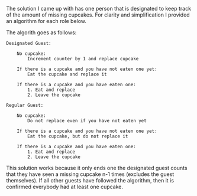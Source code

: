 The solution I came up with has one person that is designated to keep
track of the amount of missing cupcakes. For clarity and simplification I
provided an algorithm for each role below.

The algorith goes as follows:

    Designated Guest:

        No cupcake:
            Increment counter by 1 and replace cupcake

        If there is a cupcake and you have not eaten one yet:
            Eat the cupcake and replace it

        If there is a cupcake and you have eaten one:
            1. Eat and replace
            2. Leave the cupcake

    Regular Guest:

        No cupcake:
            Do not replace even if you have not eaten yet

        If there is a cupcake and you have not eaten one yet:
            Eat the cupcake, but do not replace it 

        If there is a cupcake and you have eaten one:
            1. Eat and replace
            2. Leave the cupcake

This solution works because it only ends one the designated guest counts that they
have seen a missing cupcake n-1 times (excludes the guest themselves). If all other
guests have followed the algorithm, then it is confirmed everybody had at least one cupcake.
